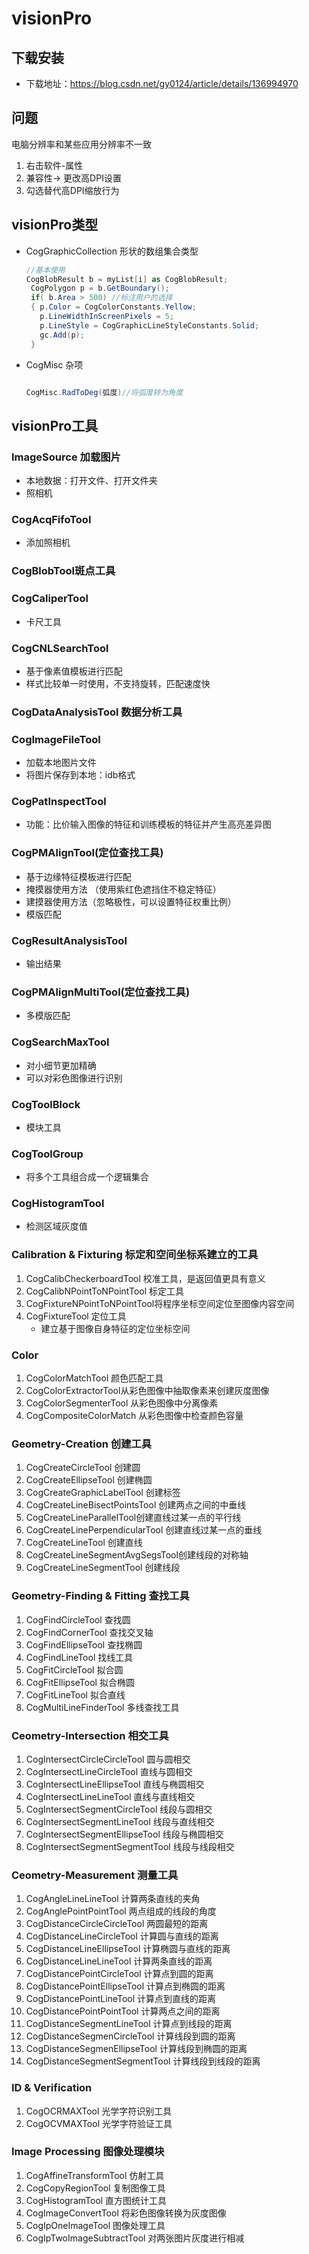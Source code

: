 # visionPro
## 下载安装

- 下载地址：https://blog.csdn.net/gy0124/article/details/136994970

## 问题
电脑分辨率和某些应用分辨率不一致
  1. 右击软件-属性
2. 兼容性-> 更改高DPI设置
3. 勾选替代高DPI缩放行为

## visionPro类型
- CogGraphicCollection 形状的数组集合类型 
     ```csharp
  //基本使用
     CogBlobResult b = myList[i] as CogBlobResult;
      CogPolygon p = b.GetBoundary(); 
      if( b.Area > 500) //标注用户的选择
      { p.Color = CogColorConstants.Yellow;
        p.LineWidthInScreenPixels = 5;
        p.LineStyle = CogGraphicLineStyleConstants.Solid;
        gc.Add(p); 
      }   
   ```
- CogMisc 杂项
   ```csharp
  
  CogMisc.RadToDeg(弧度)//将弧度转为角度

    ```

## visionPro工具
### **ImageSource** 加载图片
- 本地数据：打开文件、打开文件夹
- 照相机

### **CogAcqFifoTool**
- 添加照相机

### **CogBlobTool斑点工具**

### **CogCaliperTool**
- 卡尺工具

### **CogCNLSearchTool**
- 基于像素值模板进行匹配
- 样式比较单一时使用，不支持旋转，匹配速度快

### CogDataAnalysisTool 数据分析工具

### **CogImageFileTool**
- 加载本地图片文件
- 将图片保存到本地：idb格式
### **CogPatInspectTool**
- 功能：比价输入图像的特征和训练模板的特征并产生高亮差异图

### **CogPMAlignTool(定位查找工具)**
- 基于边缘特征模板进行匹配
- 掩摸器使用方法 （使用紫红色遮挡住不稳定特征）
- 建摸器使用方法（忽略极性，可以设置特征权重比例）
- 模版匹配

### **CogResultAnalysisTool**
- 输出结果

### **CogPMAlignMultiTool(定位查找工具)**
   - 多模版匹配

### **CogSearchMaxTool**
   - 对小细节更加精确
   - 可以对彩色图像进行识别

### **CogToolBlock**
- 模块工具

### **CogToolGroup**
- 将多个工具组合成一个逻辑集合

### **CogHistogramTool**
   - 检测区域灰度值

### **Calibration & Fixturing 标定和空间坐标系建立的工具**
1. CogCalibCheckerboardTool 校准工具，是返回值更具有意义
2. CogCalibNPointToNPointTool 标定工具
3. CogFixtureNPointToNPointTool将程序坐标空间定位至图像内容空间
4. CogFixtureTool 定位工具
   - 建立基于图像自身特征的定位坐标空间
   
### **Color**
1. CogColorMatchTool 颜色匹配工具
2. CogColorExtractorTool从彩色图像中抽取像素来创建灰度图像
3. CogColorSegmenterTool 从彩色图像中分离像素
4. CogCompositeColorMatch 从彩色图像中检查颜色容量

### **Geometry-Creation 创建工具**
1. CogCreateCircleTool 创建圆
2. CogCreateEllipseTool 创建椭圆
3. CogCreateGraphicLabelTool 创建标签
4. CogCreateLineBisectPointsTool 创建两点之间的中垂线
5. CogCreateLineParallelTool创建直线过某一点的平行线
6. CogCreateLinePerpendicularTool 创建直线过某一点的垂线
7. CogCreateLineTool 创建直线
8. CogCreateLineSegmentAvgSegsTool创建线段的对称轴
9. CogCreateLineSegmentTool 创建线段

### **Geometry-Finding & Fitting 查找工具**
1. CogFindCircleTool 查找圆
2. CogFindCornerTool 查找交叉轴
3. CogFindEllipseTool 查找椭圆
4. CogFindLineTool 找线工具
5. CogFitCircleTool 拟合圆
6. CogFitEllipseTool 拟合椭圆
7. CogFitLineTool 拟合直线
8. CogMultiLineFinderTool 多线查找工具
### **Ceometry-Intersection 相交工具**
1. CogIntersectCircleCircleTool 圆与圆相交
2. CogIntersectLineCircleTool 直线与圆相交
3. CogIntersectLineEllipseTool 直线与椭圆相交
4. CogIntersectLineLineTool 直线与直线相交
5. CogIntersectSegmentCircleTool 线段与圆相交
6. CogIntersectSegmentLineTool 线段与直线相交
7. CogIntersectSegmentEllipseTool 线段与椭圆相交
8. CogIntersectSegmentSegmentTool 线段与线段相交
### **Ceometry-Measurement 测量工具**
1. CogAngleLineLineTool 计算两条直线的夹角
2. CogAnglePointPointTool 两点组成的线段的角度
3. CogDistanceCircleCircleTool 两圆最短的距离
4. CogDistanceLineCircleTool 计算圆与直线的距离
5. CogDistanceLineEllipseTool 计算椭圆与直线的距离
6. CogDistanceLineLineTool 计算两条直线的距离
7. CogDistancePointCircleTool 计算点到圆的距离
8. CogDistancePointEllipseTool 计算点到椭圆的距离
9. CogDistancePointLineTool 计算点到直线的距离
10. CogDistancePointPointTool 计算两点之间的距离 
11. CogDistanceSegmentLineTool 计算点到线段的距离
12. CogDistanceSegmenCircleTool 计算线段到圆的距离
13. CogDistanceSegmenEllipseTool 计算线段到椭圆的距离
14. CogDistanceSegmentSegmentTool 计算线段到线段的距离
### **ID & Verification**
1. CogOCRMAXTool 光学字符识别工具
2. CogOCVMAXTool 光学字符验证工具
###  **Image Processing 图像处理模块**
1. CogAffineTransformTool 仿射工具
2. CogCopyRegionTool 复制图像工具 
3. CogHistogramTool 直方图统计工具
4. CogImageConvertTool 将彩色图像转换为灰度图像
5. CogIpOneImageTool 图像处理工具
6. CogIpTwoImageSubtractTool 对两张图片灰度进行相减





